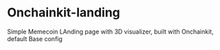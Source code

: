 # Onchainkit-landing
Simple Memecoin LAnding page with 3D visualizer, built with Onchainkit, default Base config
